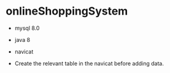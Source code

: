 # onlineShoppingSystem

* mysql 8.0
* java 8
* navicat


* Create the relevant table in the navicat before adding data.
